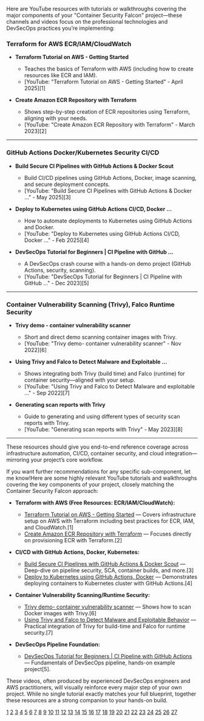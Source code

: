Here are YouTube resources with tutorials or walkthroughs covering the major components of your "Container Security Falcon" project—these channels and videos focus on the professional technologies and DevSecOps practices you’re implementing:

### Terraform for AWS ECR/IAM/CloudWatch
- **Terraform Tutorial on AWS - Getting Started**  
  - Teaches the basics of Terraform with AWS (including how to create resources like ECR and IAM).  
  - [YouTube: "Terraform Tutorial on AWS - Getting Started" - April 2025][1]

- **Create Amazon ECR Repository with Terraform**  
  - Shows step-by-step creation of ECR repositories using Terraform, aligning with your needs.  
  - [YouTube: "Create Amazon ECR Repository with Terraform" - March 2023][2]

***

### GitHub Actions Docker/Kubernetes Security CI/CD
- **Build Secure CI Pipelines with GitHub Actions & Docker Scout**  
  - Build CI/CD pipelines using GitHub Actions, Docker, image scanning, and secure deployment concepts.  
  - [YouTube: "Build Secure CI Pipelines with GitHub Actions & Docker ..." - May 2025][3]

- **Deploy to Kubernetes using GitHub Actions CI/CD, Docker ...**  
  - How to automate deployments to Kubernetes using GitHub Actions and Docker.  
  - [YouTube: "Deploy to Kubernetes using GitHub Actions CI/CD, Docker ..." - Feb 2025][4]

- **DevSecOps Tutorial for Beginners | CI Pipeline with GitHub ...**  
  - A DevSecOps crash course with a hands-on demo project (GitHub Actions, security, scanning).  
  - [YouTube: "DevSecOps Tutorial for Beginners | CI Pipeline with GitHub ..." - Dec 2023][5]

***

### Container Vulnerability Scanning (Trivy), Falco Runtime Security
- **Trivy demo - container vulnerability scanner**  
  - Short and direct demo scanning container images with Trivy.  
  - [YouTube: "Trivy demo- container vulnerability scanner" - Nov 2022][6]

- **Using Trivy and Falco to Detect Malware and Exploitable ...**  
  - Shows integrating both Trivy (build time) and Falco (runtime) for container security—aligned with your setup.  
  - [YouTube: "Using Trivy and Falco to Detect Malware and exploitable ..." - Sep 2022][7]

- **Generating scan reports with Trivy**  
  - Guide to generating and using different types of security scan reports with Trivy.  
  - [YouTube: "Generating scan reports with Trivy" - May 2023][8]

***

These resources should give you end-to-end reference coverage across infrastructure automation, CI/CD, container security, and cloud integration—mirroring your project’s core workflow. 

If you want further recommendations for any specific sub-component, let me know!Here are some highly relevant YouTube tutorials and walkthroughs covering the key components of your project, closely matching the Container Security Falcon approach:

- **Terraform with AWS (Free Resources: ECR/IAM/CloudWatch):**
  - [Terraform Tutorial on AWS - Getting Started](https://www.youtube.com/watch?v=Qfg6hRY4Tq0) — Covers infrastructure setup on AWS with Terraform including best practices for ECR, IAM, and CloudWatch.[1]
  - [Create Amazon ECR Repository with Terraform](https://www.youtube.com/watch?v=Bu8h85glOno) — Focuses directly on provisioning ECR with Terraform.[2]

- **CI/CD with GitHub Actions, Docker, Kubernetes:**
  - [Build Secure CI Pipelines with GitHub Actions & Docker Scout](https://www.youtube.com/watch?v=1c1gaZd3_pk) — Deep-dive on pipeline security, SCA, container builds, and more.[3]
  - [Deploy to Kubernetes using GitHub Actions, Docker](https://www.youtube.com/watch?v=lQNxRSJ2ZVQ) — Demonstrates deploying containers to Kubernetes cluster with GitHub Actions.[4]

- **Container Vulnerability Scanning/Runtime Security:**
  - [Trivy demo- container vulnerability scanner](https://www.youtube.com/watch?v=5MPbWzxWLLk) — Shows how to scan Docker images with Trivy.[6]
  - [Using Trivy and Falco to Detect Malware and Exploitable Behavior](https://www.youtube.com/watch?v=eznt3gG8ze4) — Practical integration of Trivy for build-time and Falco for runtime security.[7]

- **DevSecOps Pipeline Foundation:**
  - [DevSecOps Tutorial for Beginners | CI Pipeline with GitHub Actions](https://www.youtube.com/watch?v=gLJdrXPn0ns) — Fundamentals of DevSecOps pipeline, hands-on example project[5].

These videos, often produced by experienced DevSecOps engineers and AWS practitioners, will visually reinforce every major step of your own project. While no single tutorial exactly matches your full blueprint, together these resources are a strong companion to your hands-on build.

[1](https://www.youtube.com/watch?v=Qfg6hRY4Tq0)
[2](https://www.youtube.com/watch?v=Bu8h85glOno)
[3](https://www.youtube.com/watch?v=1c1gaZd3_pk)
[4](https://www.youtube.com/watch?v=lQNxRSJ2ZVQ)
[5](https://www.youtube.com/watch?v=gLJdrXPn0ns)
[6](https://www.youtube.com/watch?v=5MPbWzxWLLk)
[7](https://www.youtube.com/watch?v=eznt3gG8ze4)
[8](https://www.youtube.com/watch?v=KUmUoc4_vqg)
[9](https://arxiv.org/abs/2205.10676v1)
[10](https://gigabytejournal.com/articles/133)
[11](https://pmc.ncbi.nlm.nih.gov/articles/PMC11638732/)
[12](https://www.ijirmps.org/papers/2023/3/230230.pdf)
[13](https://ijsra.net/sites/default/files/IJSRA-2024-0761.pdf)
[14](https://dl.acm.org/doi/pdf/10.1145/3689738)
[15](https://www.youtube.com/watch?v=qVYnlxdEebE)
[16](https://www.youtube.com/watch?v=CwgOcUEn-d0)
[17](https://www.youtube.com/watch?v=OVkoPMevzIw)
[18](https://cto.ai/blog/how-to-configure-cloudwatch-logs-for-aws-ecr-using-cto-ai-workflows/)
[19](https://www.youtube.com/watch?v=TZuNSMTWAcY)
[20](https://www.youtube.com/watch?v=fgp-t5SqQmM)
[21](https://www.youtube.com/watch?v=rsct-JvJmKs)
[22](https://www.youtube.com/watch?v=kuUHV0I0YwM)
[23](https://www.youtube.com/watch?v=KD_0-7WPPiU)
[24](https://www.youtube.com/watch?v=7xngnjfIlK4)
[25](https://www.youtube.com/watch?v=1TPzVv1J7xM)
[26](https://www.youtube.com/watch?v=-IH5inFyEqU)
[27](https://www.youtube.com/watch?v=K8u-ip-2p28)
